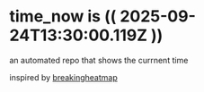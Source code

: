 # time_now is (( 2025-09-24T13:30:00.119Z ))

an automated repo that shows the currnent time

inspired by [breakingheatmap](https://github.com/breakingheatmap/breakingheatmap)